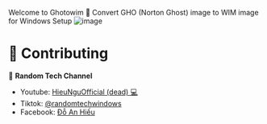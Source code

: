 Welcome to Ghotowim 👋
Convert GHO (Norton Ghost) image to WIM image for Windows Setup
![image](https://user-images.githubusercontent.com/77914563/219872135-c1329df3-8f6e-4699-9263-5a6f72642de1.png)
# 🤝 Contributing
👤 **Random Tech Channel**
* Youtube: [HieuNguOfficial (dead) 💻](https://www.youtube.com/@hieungu)
* Tiktok: [@randomtechwindows](https://www.tiktok.com/@randomtechwindows)
* Facebook: [Đỗ An Hiếu](https://www.facebook.com/hieunoob0207)
